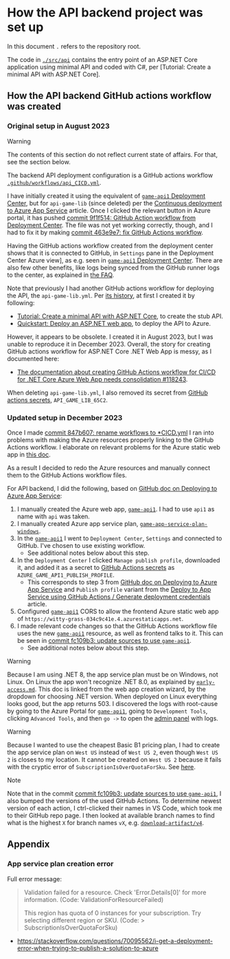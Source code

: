 # How the API backend project was set up

In this document `.` refers to the repository root.

The code in [`./src/api`] contains the entry point of an ASP.NET Core application
using minimal API and coded with C#, per [Tutorial: Create a minimal API with ASP.NET Core].

## How the API backend GitHub actions workflow was created

### Original setup in August 2023

> [!WARNING]
> The contents of this section do not reflect current state of affairs. For that, see the section below.

The backend API deployment configuration is a GitHub actions workflow [`.github/workflows/api_CICD.yml`].

I have initially created it using the equivalent of [`game-api1` Deployment Center], but for
`api-game-lib` (since deleted) per the [Continuous deployment to Azure App Service]
article. Once I clicked the relevant button in Azure portal, it has pushed
[commit 9f1f514: GitHub Action workflow from Deployment Center].
The file was not yet working correctly, though, and I had to fix it by making [commit 463e9e7: fix GitHub Actions workflow].

Having the GitHub actions workflow created from the deployment center shows that it is connected to GitHub, in `Settings`
pane in the Deployment Center Azure view], as e.g. seen in [`game-api1` Deployment Center].
There are also few other benefits, like logs being synced from the GitHub runner logs to the center,
as explained in [the FAQ][Azure App Service CD FAQ].

Note that previously I had another GitHub actions workflow for deploying the API, the `api-game-lib.yml`.
Per [its history][api-game-lib.yml git history], at first I created it by following:

- [Tutorial: Create a minimal API with ASP.NET Core](https://learn.microsoft.com/en-us/aspnet/core/tutorials/min-web-api?view=aspnetcore-8.0&tabs=visual-studio),
to create the stub API.
- [Quickstart: Deploy an ASP.NET web app](https://learn.microsoft.com/en-us/azure/app-service/quickstart-dotnetcore?tabs=net70&pivots=development-environment-vs),
to deploy the API to Azure.

However, it appears to be obsolete. I created it in August 2023, but I was unable to reproduce it in December 2023.
Overall, the story for creating GitHub actions workflow for ASP.NET Core .NET Web App is messy, as I documented here:

- [The documentation about creating GitHub Actions workflow for CI/CD for .NET Core Azure Web App needs consolidation #118243](https://github.com/MicrosoftDocs/azure-docs/issues/118243).

When deleting `api-game-lib.yml`, I also removed its secret from [GitHub actions secrets], `API_GAME_LIB_65C2`.

### Updated setup in December 2023

Once I made [commit 847b607: rename workflows to *CICD.yml] I ran into problems with making the Azure resources
properly linking to the GitHub Actions workflow. I elaborate on relevant problems for the Azure static web app in
[this doc](web_frontend_setup.md#step-41-update-the-workflow-based-on-github-guidance-for-azure-static-web-apps).

As a result I decided to redo the Azure resources and manually connect them to the GitHub Actions workflow files.

For API backend, I did the following, based on [GitHub doc on Deploying to Azure App Service]:

1. I manually created the Azure web app, [`game-api1`]. I had to use `api1` as name with `api` was taken.
1. I manually created Azure app service plan, [`game-app-service-plan-windows`].
1. In the [`game-api1`] I went to `Deployment Center`, `Settings` and connected to GitHub. I've chosen to use
   existing workflow.
   - See additional notes below about this step.
1. In the `Deployment Center` I clicked `Manage publish profile`, downloaded it, and added it as a secret to
   [GitHub Actions secrets] as `AZURE_GAME_API1_PUBLISH_PROFILE`.
   - This corresponds to step 3 from [GitHub doc on Deploying to Azure App Service] and `Publish profile` variant
     from the [Deploy to App Service using GitHub Actions / Generate deployment credentials] article.
1. Configured [`game-api1`] CORS to allow the frontend Azure static web app of `https://witty-grass-034c9c41e.4.azurestaticapps.net`.
1. I made relevant code changes so that the GitHub Actions workflow file uses the new [`game-api1`] resource, as well
   as frontend talks to it. This can be seen in [commit fc109b3: update sources to use `game-api1`].
   - See additional notes below about this step.


> [!WARNING]
> Because I am using .NET 8, the app service plan must be on Windows, not Linux. On Linux the app won't recognize .NET 8.0,
> as explained by [`early-access.md`]. This doc is linked from the web app creation wizard, by the dropdown
> for choosing .NET version. When deployed on Linux everything looks good, but the app returns 503. I discovered
> the logs with root-cause by going to the Azure Portal for [`game-api1`], going to `Development Tools`, clicking
> `Advanced Tools`, and then `go ->` to open the [admin panel] with logs.
  
> [!WARNING]
> Because I wanted to use the cheapest Basic B1 pricing plan, I had to create the app service plan on `West US` instead
> of `West US 2`, even though `West US 2` is closes to my location. It cannot be created on `West US 2` because
> it fails with the cryptic error of `SubscriptionIsOverQuotaForSku`. See [here](#app-service-plan-creation-error).

> [!NOTE]
> Note that in the commit [commit fc109b3: update sources to use `game-api1`], I also bumped the versions of the used GitHub Actions. To determine newest version
> of each action, I ctrl-clicked their names in VS Code, which took me to their GitHub repo page. I then looked
> at available branch names to find what is the highest `X` for branch names `vX`, e.g. [`download-artifact/v4`].

## Appendix

### App service plan creation error

Full error message:

> Validation failed for a resource. Check 'Error.Details[0]' for more information. (Code: ValidationForResourceFailed)
> 
> This region has quota of 0 instances for your subscription. Try selecting different region or SKU. (Code: > SubscriptionIsOverQuotaForSku)


- https://stackoverflow.com/questions/70095562/i-get-a-deployment-error-when-trying-to-publish-a-solution-to-azure

<!--
--------------------------------------------------------------------------------
references
--------------------------------------------------------------------------------
-->

[Azure App Service CD FAQ]: https://learn.microsoft.com/en-us/azure/app-service/deploy-continuous-deployment?tabs=github#frequently-asked-questions
[Continuous deployment to Azure App Service]: https://learn.microsoft.com/en-us/azure/app-service/deploy-continuous-deployment?tabs=github
[GitHub actions secrets]: https://github.com/konrad-jamrozik/game/settings/secrets/actions
[`./src/api`]: ../src/api
[`.github/workflows/api_CICD.yml`]: ../.github/workflows/api_CICD.yml
[`game-api1` Deployment Center]: https://portal.azure.com/#@spawarottijamro.onmicrosoft.com/resource/subscriptions/8695c84c-09a4-4b50-994f-a2fa7f36cc92/resourcegroups/game-rg/providers/Microsoft.Web/sites/game-api1/vstscd
[api-game-lib.yml git history]: https://github.com/konrad-jamrozik/game/commits/main/.github/workflows/api-game-lib.yml
[commit 9f1f514: GitHub Action workflow from Deployment Center]: https://github.com/konrad-jamrozik/game/commit/9f1f5143aab4953ffc821fda2b0f18cb9825dc18
[commit 463e9e7: fix GitHub Actions workflow]: https://github.com/konrad-jamrozik/game/commit/463e9e74ef2b89cbb2ef1755b0bfb830208722f4
[commit 847b607: rename workflows to *CICD.yml]: https://github.com/konrad-jamrozik/game/commit/847b607a2fb69066dfd917a073c52e1326e615e1
[`game-api1`]: https://portal.azure.com/#@spawarottijamro.onmicrosoft.com/resource/subscriptions/8695c84c-09a4-4b50-994f-a2fa7f36cc92/resourcegroups/game-rg/providers/Microsoft.Web/sites/game-api1/appServices
[`game-app-service-plan-windows`]: https://portal.azure.com/#@spawarottijamro.onmicrosoft.com/resource/subscriptions/8695c84c-09a4-4b50-994f-a2fa7f36cc92/resourceGroups/game-rg/providers/Microsoft.Web/serverfarms/game-app-service-plan-windows/webHostingPlan
[`early-access.md`]: https://github.com/Azure/app-service-linux-docs/blob/master/Runtime_Support/early_access.md#early-access-on-linux
[admin panel]: https://game-api1.scm.azurewebsites.net/
[GitHub doc on Deploying to Azure App Service]: https://docs.github.com/en/actions/deployment/deploying-to-your-cloud-provider/deploying-to-azure/deploying-net-to-azure-app-service
[commit fc109b3: update sources to use `game-api1`]: https://github.com/konrad-jamrozik/game/commit/fc109b3deef22116cc822952902319c3a5175417
[Deploy to App Service using GitHub Actions / Generate deployment credentials]: https://learn.microsoft.com/en-us/azure/app-service/deploy-github-actions?tabs=applevel#generate-deployment-credentials
[`download-artifact/v4`]: https://github.com/actions/download-artifact/tree/v4/
